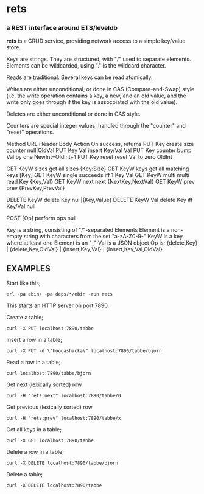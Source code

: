 # rets
### a REST interface around ETS/leveldb

**rets** is a CRUD service, providing network access to a simple key/value
store.

Keys are strings. They are structured, with "/" used to separate
elements. Elements can be wildcarded, using "." is the wildcard
character.

Reads are traditional. Several keys can be read atomically.

Writes are either unconditional, or done in CAS (Compare-and-Swap)
style (i.e. the write operation contains a key, a new, and an old
value, and the write only goes through if the key is assocoiated with
the old value).

Deletes are either unconditional or done in CAS style.

Counters are special integer values, handled through the "counter" and
"reset" operations.

Method  URL   Header   Body      Action                  On success, returns
PUT     Key                      create size counter     null|OldVal
PUT     Key            Val       insert Key/Val          Val
PUT     Key   counter            bump Val by one         NewInt=OldInt+1
PUT     Key   reset              reset Val to zero       OldInt

GET     KeyW  sizes              get all sizes           {Key:Size}
GET     KeyW  keys               get all matching keys   [Key]
GET     KeyW  single             succeeds iff 1 Key      Val
GET     KeyW  multi              multi read Key          {Key,Val}
GET     KeyW  next               next                    {NextKey,NextVal}
GET     KeyW  prev               prev                    {PrevKey,PrevVal}

DELETE  KeyW                     delete Key              null|{Key,Value}
DELETE  KeyW           Val       delete Key iff Key/Val  null

POST                   [Op]      perform ops             null

  Key is a string, consisting of "/"-separated Elements
  Element is a non-empty string with characters from the set "a-zA-Z0-9-"
  KeyW is a key where at least one Element is an "_"
  Val is a JSON object
  Op is; {delete,Key} | {delete,Key,OldVal} |
         {insert,Key,Val} | {insert,Key,Val,OldVal}

## EXAMPLES

Start like this;
```
erl -pa ebin/ -pa deps/*/ebin -run rets
```
This starts an HTTP server on port 7890.

Create a table;
```
curl -X PUT localhost:7890/tabbe
```

Insert a row in a table;
```
curl -X PUT -d \"hoogashacka\" localhost:7890/tabbe/bjorn
```

Read a row in a table;
```
curl localhost:7890/tabbe/bjorn
```

Get next (lexically sorted) row
```
curl -H "rets:next" localhost:7890/tabbe/0
```

Get previous (lexically sorted) row
```
curl -H "rets:prev" localhost:7890/tabbe/x
```

Get all keys in a table;
```
curl -X GET localhost:7890/tabbe
```

Delete a row in a table;
```
curl -X DELETE localhost:7890/tabbe/bjorn
```

Delete a table;
```
curl -X DELETE localhost:7890/tabbe
```
